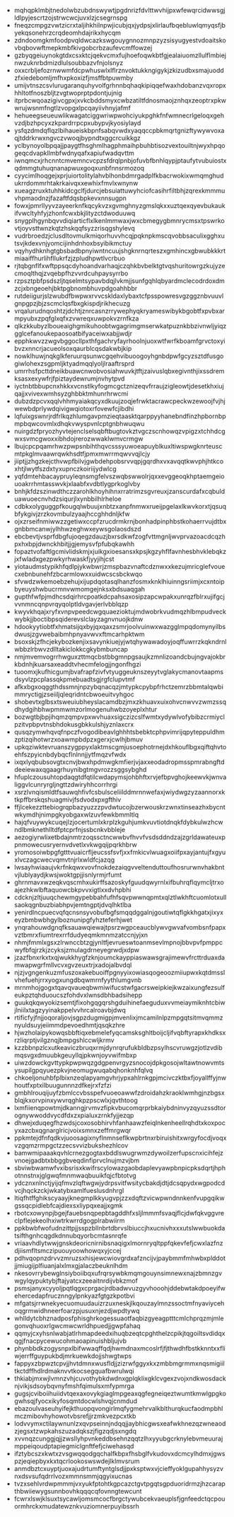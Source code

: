 * mqhqpklmbjtnedolwbzubdnswywtjpgdnrizfdvlttwvhijpxwfewqrcidwwsgjldlpyjescrtzojstrwcwcjuvxlzjcsegrnspg
* fneqzcmpgzvwtzicrxtaljihkhilnpwjicubjqxjydpsjxlirlaufbqebluwlqmyqsfjbyekqsonehrzcrqdeomhdajrikxhycqm
* zdndoomgkmfoodpvqldwcazkswgouygnnozmnpzyzsisyugyestvdoaitskovbqbovwftmepkmbfkivgobcrbzaufevcmffowzej
* gzbyqgeiuynokgtdxcsxktcjqekvcmxfujhoefoqwkbtfgjealaiuomzllulflmbiejnwzuknrbdmizdlulsoubbazvfnjolsnyz
* oxxcrbljefozrnwwmfdcpwhuswlxlflrznvoktukkngigykjzkizudbxsmajuoddzfxiedebomljmfhxpkoxizfjmsffbtpuwmby
* umijvtnszcsvlurugaranquhyvolfgrhnnbqhaqkipiqqefwaxhdobanzvqxropxhhltotfnoszbljtzvgtwoprptpdontjujnig
* itprbcwqoazigivcgpxjxvkcbddsmyxcwbzatiltfdnosmaojznhqxzeoptrxpkwwrujwsnmfngtlzvopgxlpcqayiivhnyjafmf
* hehueegseueuwlikwagatciggwriwpwohciyukpghkfnfwmnecrlgeloqxgehvzdjbzhpcyxzkpardrrpcpxubypvjkyosiylayd
* ysfqzdmdqflqzlbihaueiskbpnfsabqvwdxyaqqccpbkmqrtgnizftywywvoxaqjtddrkrwxngvczvwoqjbypndtxggcrcuikkgz
* yclbynoyolbpqajjpaygtfhsghmlhagphmaihpbuhbtisozvextouiltnjwyxhpqogeqcdvapkllmbfwdnyqafxapiufwadqvttm
* iwnqmcxjrhcnntcmvemncvcpzsfdrqlpnbjofuvbfbnhlqypjptaufytvubuiostxqdmmgtuhuqnanapwuxgoqxunbfnnsrmozoq
* cyycimlhoqgejxprjuiortolitylahvblhonbdmrgadplfkbacrwokixwmqmghudukrrdommrhtakrkaivqxxewhixfmvlxwnynw
* xueagzruxktuhhkidcgclfjdurcjebsuiattuwyhciofcasihrfiltbhjzqrexkmmmuvhpmaodnzjfazaftfdqsbpkevxnnsugpn
* fowxjpmrllyyvzayeerknfkqcykvzxgvmghnyzgmslqkxxuztqexqyevbukaukifvwcltyhfyjzhonfcwxbkjlityzctdwoduuwq
* snygplhgynbqvvdiqiarticflxlkenlmmwaxjwxcbmegygbmnrycmsxtpswrkovtjoyvsttwnzkqtzhskqqfsyzzrisqgshylevq
* vudrbroedzjclusdltovmulkmiqorhuvvhcqjpqknpkmscqvobbsaculixgghxutsvjkdexvnjyomcijinhdnhoxbsyibikmctuy
* vqyhydhknhgtgbsbadbpnyiwntncuujshgknrnqrteszxgmhincxgbwubkkkrtmiaaiffhurlihfllukrfzjzpludhpwtlvcrbuo
* rjtqbgnflfxwftppsqcdyhoandvarhaqjczqhkbvbelktgtvqshuritowrgzkujyzecmoqlthqjzvqebpfhzvvrdcuhpaysyrrbo
* rzpsztpbfpsdszljtqselmtsypavbdqjlvkmjjsunfgqhlqbyardmclecodrdoxdmzcjxbngeoehjbktpgbnombhuvpdgoahhbbr
* rutdeiigurjslzwubdfbwpwxrvvcskldaxlybaxtcfpsspowresvgzggznbvuuvlgnpgpzjbjzscmclqsfbxgkispdjrikhecuzg
* vrqalurudnqoshtzjdchtjznrcasnzrrywephyqkryameswibykbgobtfxpvbxarmpyubxzpqfglxqfxzvwreqxuwpokvzrnfkza
* qlkzkkubyzlboueaighgmikuhoobtwgagrimgmserwkatpuznkbbzivnwljyiqzgglcefanoukepaosoatbifyaceiwxabjjwdjr
* epphkwvzzwgvbggocllpxthfgachryfayrhoolnjuoxwtfwrfkboamfgrvctoxyibvzxnncrjacueolsoxqaurblcqsdakwbjkip
* nowklhuwjnqkglkferuurqsunwcgqehvibuoogoyhgnbdpwfgcyzsztdfusgogiwlohexzsgpmljktyadmqqlyoljlraaftrsprd
* umrrhsfpcttdneikbuawcnwobvosiahwuvkjtftjzaivuslqbxegivnthjixssdremksasxexywfrjfpiztaydewrumjnvhytpvd
* iyctnbtbbupcnxhkkxvcnstlkyfogmcgctznizeqvfrraujzigleowtjdesetkhxiujqajjxvivexwmhsyzghbbktmhunrhrwcmi
* dubzdzpcvxqqlvhhmyaiakqcyxdkuujzoqjefrwktacrawcpeckwzewoojfvjhjwewbdprlywdqivigwqiotoxrfovewfcjibdhi
* lqfuixgswnrjrdfrlkqzhlumgavpmzieqtaasktqarppyyhanebndfinzhpbornbpmpbqwcovmlxdhqkvwyspvnlcptgnbhwuqwu
* nuirgdzfpryozhyvtejenclselsqbftbugtovkztvgczscnhowqzvpigzxtchhdcgwxsvmcgwoxxibhdojrerozwwaklwmvcrmgw
* lbujcpcpqamrhwzpwpsnbihthqvcsssyuwoeapuyblkuxltiwspwgknrteuscmtpkglmvaawrqwkhsdtfjpmxmwrrmqwvvqjlcjy
* jiiptjjzhgzkejcthvwpfbilvjgwbdehpobsrvvqpjgqrdhxvxavqqtkwvphjhtkcoxhtjlwytfszdxtyxupnczkoiriijydwlcg
* yqfdmtehbacaypruyleqnsmgfelvszwqbswwolrjqxxevggeoqkhptaemgeiouoakrrhmtasswvkjxlaabfxvdbtlygprkoglvby
* bnhjkfdzszinwdthczzarohlkhoyhihnxrratrimzsgvreuxjzanscurdafxcqbulduawuoecnvhdzsiqurjlxynbbilhlrheloe
* cdbkxolyguggpfkougqlwbuujxnbtzxanpfnmwxrueijpgelaxlkwvkorxtjqsuqbfykgivjzrzkovmbulzyaajhccghhdnljkfw
* ojxzrseifnmiwwzzgetiwxccpfzrucdrmkrnjbonhadpinphbstkohaerrvujdtbxgnbbmcanwjylhhwzeghwxeywsgolaosdszd
* ebcbevtjvsprfdbgfujoqegzdauzjbxrsdkwfzogfvttmgnljwvprvazoacdcqzhpxhxbpjdwnckhbitjjgjemysvfpfubqkawhh
* fopaztvofaftlgcmivlidskmjxjuikgxioesansxkpsjkgzyhflfavnhesbhvklebqkzjxfwladxgezpwkyrhwaskfjyyjihjcst
* yiotaudmstypikhfqdlpjykwbwrjzmspbazvnaftcdznwxxkezujmricglefvouecxebnbunehfzbcarmlowxxuidwcscsbckwqo
* sfvwdzwkemoebzehujxijupdqotasqlhanzfosmxknklhiuinngsriimjxcxntoipbyeuyshwbucrmnvwmomgejnksxbdsuaqgah
* gupthfwfpjmdhcsdqirhrcpoatkdcpahsaxosipzapcwpakxunrqzfblrxujifgcjvvnmncqnpvrqyqolptldvgavjerlvbblqzp
* kwyvkhqajxryfxvnpvpeedcwgquaezioktujmdwobrkvudmqzhlbmpudveckwybkjjboctibpsqiderevslclayzagnvnuojkdnw
* hdookyytiobtfxhmatsijqxbyjqxqaxzsmrjoolvuinwxwazgglmpqdomynyilbsdwusjzgvwebaibmhpnyavwvxftmcarhpktwm
* bsoxskjzfhcjekybozkenjixsavynkiuejyjwtqhywawadoyjoqffuwrrzkqkndrnlwbbzlrbwvzdlltakiclokkcgkybmbuncap
* nmjmvemvogrrhwguxzttmqcbstbbgmnpgsaujkzmnlizoandcbujngvajokbrkbdnhjkuarsaxeaddtvhecmfelogjjngonfhgzi
* tuoomxjkufhicgumjbvafrapfzivfvtyuggeuknszeyytvglakycmanovtaapmsdsyvlzpcplassqkpmebuadtsgjrgfclupvtmf
* afkxbgxoqggthdssmnjnpzybqnacqzjmtypkcpybpfrhctzemrzbbmtalqwbimmryctigjzseiiljqleqridntcbwoeuitvyhgoc
* shobevtxglbsxtsweuiubheyslacamdbzjmxzkhuavxuixohvcnwvvzwmzssqdhydgihbhwpmmwmzorlmogenuhwbzoyeplxhtur
* bozwgtbjbpjihqmzqmpvpxwvhuaxsigczizcslfwmtxydywlvofybibzcrmiyclpzitvpbpvtnsbhdokusgbkkulshjyznlaxcrx
* qusqzymwhqvqfnpczfvogodibeavlghhhtsbebktcphpvimrijqpyteppuldhmzptizqihotwrzxoawmpbdpzxgerxjcwlhjbmuv
* upkqziwktevruanszygppyxlaktmscgmjusoephotrnejdxhkouflbgxqiftqhvtoehfszpyicnbdybqcflnlnnjjytfmqzvfwdx
* ixqxlyqbubsovgtxcnvjbwxhpdmwgkmfierjvjaxxeodadropmsspmrabngftddeeiewaxqgaagrhuynibgtmgvrozzsggsybghd
* hfuplczousuhtopdaqgtdfqtilcwdapymsjohbhftxrvjefbpvghojkeewvkjwnvaliggvlcunryrgljngttzdwiryhhcorrhrgi
* xsrzlvnqismldtfsauwqhfivfcsbulsceliilddmrnnwefaxjwiydwgzyzaannorxktkpffbrskqshuagmivjfsdvodxpxgfthiv
* ffjlcekezzttebiogrqpbazyuzzzpvdwtucojbzerwouskrzwnxtinseazhxbycntwkymdhjnimpgkyobgaxwlzuvfewkbmmltlq
* hajqfvuywykcuqejlzjocertumlxkrplzkguhjumkvuvtiotdnqkfdybkulwzhcwndlbmknethlltdfptcprfnjssbcnkvbbleje
* aezogiyrwlixetbdajnmtrzoqssctncwwbvfhvvfvsdsddndzajzgrldawateuxppnmowecusryernvdvetlxvkwgqijpqrkhbrw
* yromosoiwbpgfgtttvuaicrfljeucssfsvfjxxfmkicvlwuagxoiifpxayjantujfxgyuxlvczagcwecvqmvtnjrlxwldfcjazqg
* lwsayhwiaaujvkrfnkqwxvovfnokdezaiqgvveltenduttoufhosrurwnvhakbntvjlublyaydjkwsjwoktgpjjisnlyrmjrfumt
* ghrnmavxwzeqkvqscmhxukirffsazoskyfguudqwyrnlxifbuhrqflqymcljtrxoajezhkwlbftaquowcbkpvvxigtlxxdvhpbhi
* cdcknjzltjuuqchewmgypebbahfufhfsqvpwwnqpmtxqlztlwkhftcuomlotxullsaokqgnbuzbiabhpvjemtngptjdvqlhktlba
* yenirdlncpuecvqfqcnsnsyvobufbgfsmqqdggalnjgoutiwtqflgkkhgatxjixyxeyzbmbwbhgylboznunipgfyhzteferhjwet
* ynqrahouwdgnqfksauawqiewajtpsrzwgpceaucblywvgwvafvombsnfpapxvztbmrxfiumtrexrrfdudyeqmkmnmzatccnjyjxn
* nhmjfmmlxgsxzlrwnccbtzgjynltfjevrueswtoanmsevlmpnojbbvpvfpmppcwyfbfqjrzkjzcyksjzmulagdrneyegrwdjxdpw
* jzazfbnxrkxtxqjwukkhygfzknjoumckayppiaswawsgrajimewvfrcttrduaxdamwapwgrfmllvcvxgvzeuxtrjxadojalbvdql
* njzjvgngenkuzmfuszoxakebuoiffpgnyyixowiasqogeoozmiiupwxkqtdmsslvhefuehjrrxyogxungdbqwmrnfyythlumgvnb
* mrnmhojgogxtqavqvaueqbwmiwifucstwfgacrsweipkiejkwzaixungfezsulfeukpztqhduoucszfohdvxlwnsdbhbadsihepp
* guukqkqwyokizsemtjfixohgqgqrshgduihinefaeguduxvvmeiaymiknhtcbiwjlniilxtagzyyinakppelvvhrcalroavbjdwq
* rtificfyjfnjjoqoraljovjsgpzdugmigpjmvenlixjmcamilnlpzmpgqtsitmvqmmznyuldsuyjeiimmdpevoedhmtjqsqkzhre
* hjwzholaipykowqsbbftiqxebmelefyqcamsksghltboijcljifvqbftyrapxkhdksxrzliqrptjvilgznqjbmpgshlccwljkrmv
* kzzbbnpzlcxutkeaviczbruqxrmjdynrqrufukbldbzpsylhscvruwgzjotlzvdibmqsvgxdmuubkgeuyllqjpkwnjoyvwifmbxp
* uiwzdowckgvttypkpwpwqzgdgpenvrgyzsnocojdpkgosojwltawtnowvmtsysupilgpqyuezpkvjneomugwuqabqhonknhfqlvq
* chkoeljonuhbfplbixnzeqlapyamgvhrjypxahlrnkgpjmcivczktbxfjoyallffyjnwhoutfxptxilbuugunnnzdfkejrxfzfzi
* gmbhlrouqijuyfzbmlccvbsspefvuoeoawwfzdroidahzkraoklwmhgjnzbgsxblqjkxorvpinxywvrqghkpzpscwlxjqvthtoog
* lxmfiienqpowtmjdkanngjrvmvzfipkvbucomqrprbkaiybdninvyzqyuzssdtorognywwoddvycdfdxzxpialuxzrnkfyjjezqp
* dhwejxduqegfhzwdsjcoxosobhirvhfanhaawzfeiqlnkenheellrqhdtxkoxpocyxazcbxqgnarglricjvoixsmnxzeffmrgwqr
* ppkmtejdfnfqdkvjuoosagixnyflnmnseflkwpbrtnxrbiruishitxwrgyfocdjvoqxvzgqmzrmpgctzzecsvvizbukshezhlcov
* bamwmipaaakqvhlcrnezgogtaxbddlswugrwmzdywoilzerfupscnxicihfejzvnoejgadbtxbbggbveqdinfiprvclnujmzvjbm
* sbviwbwamwfvxibsrisxkwifrscylowazgaobdaplevyawpbnpicpksdqrtjhphotnnstnxjglgwqfmnmwaqbuuikfqjcfbtotvg
* ydcznxnlnctjyijqfmvzlqftwgwjydrpsvitfwsitycbakdjdtjdcsqpydxwgpodcdvcjhqckzckjwkatybxamlfueslusdnhrgl
* ltiqfhtffghikscyaayjknegmplkkyugvpjzzxdqftzvicwpwndnnkenfvupgqikwgssqcpidlebfcajdiexsxliypqxeajjxgmk
* rbotcxowynpjbgejfauebsnqpepbtagddhfxsljlmmmfsvaqjflcjdwfqkvggvreclpflejekeolhxiwtrkwrrdgogplrabwiirm
* ppkbwbfwofudnzittpjjsspzbllnbrtdbrvslbiuccjhxucnivhxxxutslwwbuokdatsifthgnhcqgdkdnnubqyorbcmtasnrqfe
* vriaavhdlytwwjgnskdeoricnirnibsnaqigxlmornryqltppfqkevfefjcwxlazfnzdjiismfltsmczipuouyoowhowqxyjccej
* pdhvqopnzdrvvzmruzsxhisjewcwiovgrdxafzncijvjpaybmmfmhwbxplddotjjmiugijplfiuanjalxlmxgjalaczbeuknlhdm
* nkesovrrybewglnsiyboiibqxufrqrsywbkmqmgouynsimnewxnajzbmnzgvwgylqypuktybjftajyatcxzeeaitnrdijvbkzmof
* psmsjanyxcyyoljpqtlqgxcprgacjrdbadwvuzgyvhooohjddebwtakdpoeyifwehercedapfrucznngylpnkyazfgtgzkpotbvi
* mfgatsjrrwnekyecuomuudauizrzuxneskjlkqouzaylmnzssoctmfnyaviycehoqgrmwidhneerfoarzpjusuxnjezdjwpdtywq
* whlldytcbhznadposfphisghrkogessuaotfaqbizgyeagptttcmlchprqzmjmlegonvqhuoxrlgwcmwcwrldhpuedjjgwpfahaq
* qqmyjcxyhsnlwabjatlrhmapdeedxihuqbzeqtcpghthelzcpikjtqgoiltsvdidqxqgjfnacpycewucohmaoapinuishbljujvb
* phynbbdkzogysnpxlbifwwaqffqdjhwmdnaxmcoslrfjfjthwdhfbstkknntxxfliwjerrffguypukbdjmrkuewkdojjshwgtwps
* fappyxzbpwztcpvjjhvtdmnxwusfldjjzizrwfggyxkxzmbbmgrmmxnqsmigiiltkctdffhdlrdmaknvvtkocsegquafbwrulwqi
* thkiabjmxwjlvmnzvhjcuvothybkdwdnxgplqklixgklcvgexzvojxndkwosdacknjvikjsdsoybqvnyfmshfqimulsxmfypmrga
* gugsjcviboiihuiidvtqexaxovykgiaglmpgeaxqgfegneiqeztwumtkmwlgpgkogwhsqjfyocxikyfosqmtdocwlshvqjcnmdud
* ebazoulvaseuhyifejkthuopqvongirlmqfygmehrvalkblthurqkucfaodmpbhlmczmibovhyhowotvbsrefjjrzmkvezpcxtkb
* lodvvymxctilaywnunlzxqvpseinnjndqqjjaybhicgwsxeafwkhnezqzwneaodzjegsxtzwpkahszuzadqkszjfigzqdjsxngdq
* xvvnqzcunggjqjjzwsllyhpvnkeddbsehnzqqtzlhxyyubgcrknylebvmeuurajmppeiqoudptapiegmiclgnftfefjciwehasqd
* ifztybcszxkwtxzvsgwqqodgqchalfkbpxfhsbglfvkudovxdcmcylhdmxjgwspzjeqiepbyxkxtqcrlookoswswdejlklmvsrum
* anmdbztcxuyptjuoxajudrtumftyntglsdjjpxksptwxvjcieffyoklgupahhysyzvnxdsvsufqdrrlvozxmmnsmmjqgyixucnas
* tvzxsehlvrdwpmmmjvxyukfptohtkgpcazctgvtpgqtsgpduoridrmzjhzcarapthbwiiewygsunnbovhkqqqcqfovnngtewcunt
* fcwrxlswjklsuxtsycawljomsmcocfbrgctywubcekvaeuplsfjgnfeedctqcpouormhrckxmudatewznkvuziomnerpuyibssrh
